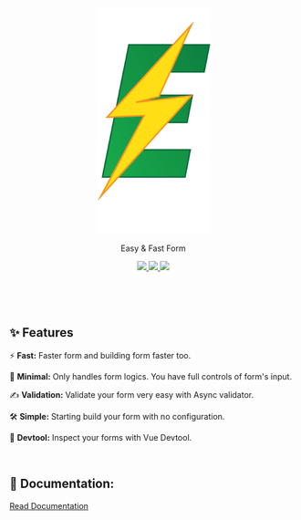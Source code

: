 <p align="center">
  <a href="https://niku98.github.io/ez-form/" target="_blank">
    <img src="https://raw.githubusercontent.com/niku98/ez-form/main/logo.png" width="200" title="Go to website">
  </a>
</p>

<p align="center">
Easy & Fast Form
</p>

<p align="center">
	<a href="https://www.npmjs.com/package/@niku/ez-form" target="_blank">
		<img src="https://img.shields.io/npm/v/@niku/ez-form.svg?label=&color=18C75B">
	</a>
	<a href="https://npm-stat.com/charts.html?package=@niku/ez-form" target="_blank">
		<img src="https://img.shields.io/npm/dm/@niku/ez-form.svg?label=&color=F09E18">
	</a>
	<a href="https://niku98.github.io/ez-form/" target="_blank">
		<img src="https://img.shields.io/badge/-Documentation-09BA4D">
	</a>
</p>
<br>
<br>
<br>

## ✨ Features

⚡️ **Fast:** Faster form and building form faster too.

🤏 **Minimal:** Only handles form logics. You have full controls of form's input.

✍ **Validation:** Validate your form very easy with Async validator.

🛠️ **Simple:** Starting build your form with no configuration.

🔌 **Devtool:** Inspect your forms with Vue Devtool.

<br>

## 📖 Documentation:

[Read Documentation](https://niku98.github.io/ez-form/)
